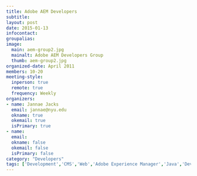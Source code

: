 ```yaml
---
title: Adobe AEM Developers
subtitle: 
layout: post
date: 2015-01-13
infocontact:
groupalias: 
image:
  main: aem-group2.jpg
  mainalt: Adobe AEM Developers Group
  thumb: aem-group2.jpg
organized-date: April 2011
members: 10-20
meeting-style:
  inperson: true
  remote: true
  frequency: Weekly
organizers:
- name: Jannae Jacks
  email: jannae@nyu.edu
  okname: true
  okemail: true
  isPrimary: true
- name: 
  email: 
  okname: false
  okemail: false
  isPrimary: false
category: "Developers"
tags: ['Development','CMS','Web','Adobe Experience Manager','Java','DevOps']
---
```


